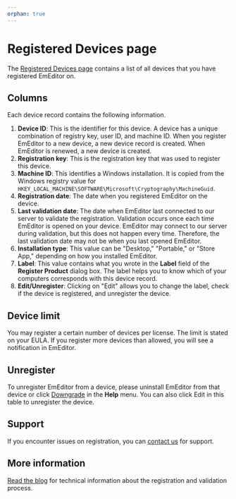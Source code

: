 ```yaml
---
orphan: true
---
```


# Registered Devices page

The [Registered Devices page](https://support.emeditor.com/en/account/devices) contains a list of all devices that you have registered EmEditor on.

## Columns

Each device record contains the following information.

1. **Device ID**: This is the identifier for this device. A device has a unique combination of registry key, user ID, and machine ID. When you register EmEditor to a new device, a new device record is created. When EmEditor is renewed, a new device is created.
2. **Registration key**: This is the registration key that was used to register this device.
3. **Machine ID**: This identifies a Windows installation. It is copied from the Windows registry value for `HKEY_LOCAL_MACHINE\SOFTWARE\Microsoft\Cryptography\MachineGuid`.
4. **Registration date**: The date when you registered EmEditor on the device.
5. **Last validation date**: The date when EmEditor last connected to our server to validate the registration. Validation occurs once each time EmEditor is opened on your device. EmEditor may connect to our server during validation, but this does not happen every time. Therefore, the last validation date may not be when you last opened EmEditor.
6. **Installation type**: This value can be "Desktop," "Portable," or "Store App," depending on how you installed EmEditor.
7. **Label**: This value contains what you wrote in the **Label** field of the **Register Product** dialog box. The label helps you to know which of your computers corresponds with this device record.
8. **Edit/Unregister**: Clicking on "Edit" allows you to change the label, check if the device is registered, and unregister the device.

## Device limit

You may register a certain number of devices per license. The limit is stated on your EULA. If you register more devices than allowed, you will see a notification in EmEditor.

## Unregister

To unregister EmEditor from a device, please uninstall EmEditor from that device or click [Downgrade](https://www.emeditor.org/en/cmd/help/downgrade.html) in the **Help** menu. You can also click Edit in this table to unregister the device.

## Support

If you encounter issues on registration, you can [contact us](https://www.emeditor.com/support/#contact) for support.

## More information

[Read the blog](https://www.emeditor.com/) for technical information about the registration and validation process.
